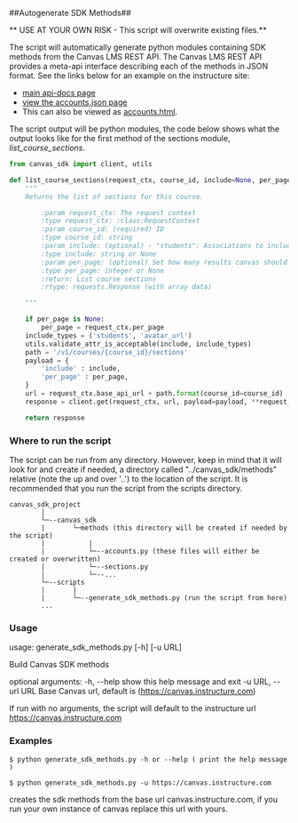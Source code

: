 ##Autogenerate SDK Methods##


** USE AT YOUR OWN RISK - This script will overwrite existing files.**

The script will automatically generate python modules containing SDK methods from the Canvas LMS REST API. The Canvas LMS REST API provides a meta-api interface describing each of the methods in JSON format. See the links below for an example on the instructure site:

* [main api-docs page](https://canvas.instructure.com/doc/api/api-docs.json)
* [view the accounts.json page](https://canvas.instructure.com/doc/api/accounts.json) 
* This can also be viewed as [accounts.html](https://canvas.instructure.com/doc/api/accounts.html).

The script output will be python modules, the code below shows what the output looks like for the first
method of the sections module, *list_course_sections*.

```python
from canvas_sdk import client, utils

def list_course_sections(request_ctx, course_id, include=None, per_page=None, **request_kwargs):
    """
    Returns the list of sections for this course.

        :param request_ctx: The request context
        :type request_ctx: :class:RequestContext
        :param course_id: (required) ID
        :type course_id: string
        :param include: (optional) - "students": Associations to include with the group. Note: this is only available if you have permission to view users or grades in the course - "avatar_url": Include the avatar URLs for students returned.
        :type include: string or None
        :param per_page: (optional) Set how many results canvas should return, defaults to config.LIMIT_PER_PAGE
        :type per_page: integer or None
        :return: List course sections
        :rtype: requests.Response (with array data)

    """

    if per_page is None:
        per_page = request_ctx.per_page
    include_types = ('students', 'avatar_url')
    utils.validate_attr_is_acceptable(include, include_types)
    path = '/v1/courses/{course_id}/sections'
    payload = {
        'include' : include,
        'per_page' : per_page,
    }
    url = request_ctx.base_api_url + path.format(course_id=course_id)
    response = client.get(request_ctx, url, payload=payload, **request_kwargs)

    return response

```


### Where to run the script ###

The script can be run from any directory. However, keep in mind that it will look for and create
if needed, a directory called "../canvas_sdk/methods" relative (note the up and over '..') to the location of the script. It is recommended that you run the script from the scripts directory.

```
canvas_sdk_project
        |
        └─--canvas_sdk
        |		└─methods (this directory will be created if needed by the script)
        |			|
        |			└─--accounts.py (these files will either be created or overwritten)
        |			└─--sections.py
        |			└─--...
        └─--scripts
        |		|
        |	    └─--generate_sdk_methods.py (run the script from here)
        ...
```

### Usage ###

usage: generate_sdk_methods.py [-h] [-u URL]

Build Canvas SDK methods

optional arguments:
    -h, --help         show this help message and exit
    -u URL, --url URL  Base Canvas url, default is (https://canvas.instructure.com)

If run with no arguments, the script will default to the instructure url https://canvas.instructure.com



### Examples ###

```
$ python generate_sdk_methods.py -h or --help ( print the help message )
```

```
$ python generate_sdk_methods.py -u https://canvas.instructure.com
```

creates the sdk methods from the base url canvas.instructure.com, if you run 
your own instance of canvas replace this url with yours.



